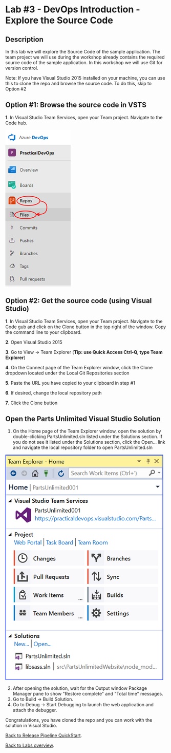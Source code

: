 ﻿Lab #3 - DevOps Introduction - Explore the Source Code
====================================================================================

## Description
In this lab we will explore the Source Code of the sample application. 
The team project we will use during the workshop already contains the required source code of the sample application. 
In this workshop we will use Git for version control. 

Note: If you have Visual Studio 2015 installed on your machine, you can use this to clone the repo and browse the source code. 
To do this, skip to Option #2

## Option #1: Browse the source code in VSTS
**1**. In Visual Studio Team Services, open your Team project. 
Navigate to the Code hub.

![](<media/VSTS-Code-Hub.png>)


## Option #2: Get the source code (using Visual Studio)
**1**. In Visual Studio Team Services, open your Team project. Navigate to the Code gub and click on the Clone button in the top right of the window. Copy the command line to your clipboard.

**2**. Open Visual Studio 2015

**3**. Go to View -> Team Explorer (**Tip: use Quick Access Ctrl-Q, type Team Explorer**)

**4**. On the Connect page of the Team Explorer window, click the Clone dropdown located under the Local Git Repositories section

**5**. Paste the URL you have copied to your clipboard in step #1

**6**. If desired, change the local repository path

**7**. Click the Clone button

## Open the Parts Unlimited Visual Studio Solution
1. On the Home page of the Team Explorer window, open the solution by double-clicking PartsUnlimited.sln listed under the Solutions section.
If you do not see it listed under the Solutions section, click the Open... link and navigate the local repository folder to open PartsUnlimited.sln

![](<media/TeamExplorer.png>)

2. After opening the solution, wait for the Output window Package Manager pane to show "Restore complete" and "Total time" messages.
3. Go to Build -> Build Solution.
4. Go to Debug -> Start Debugging to launch the web application and attach the debugger.

Congratulations, you have cloned the repo and you can work with the solution in Visual Studio.



[Back to Release Pipeline QuickStart](./LabDescription.md).

[Back to Labs overview](../../Readme.md).